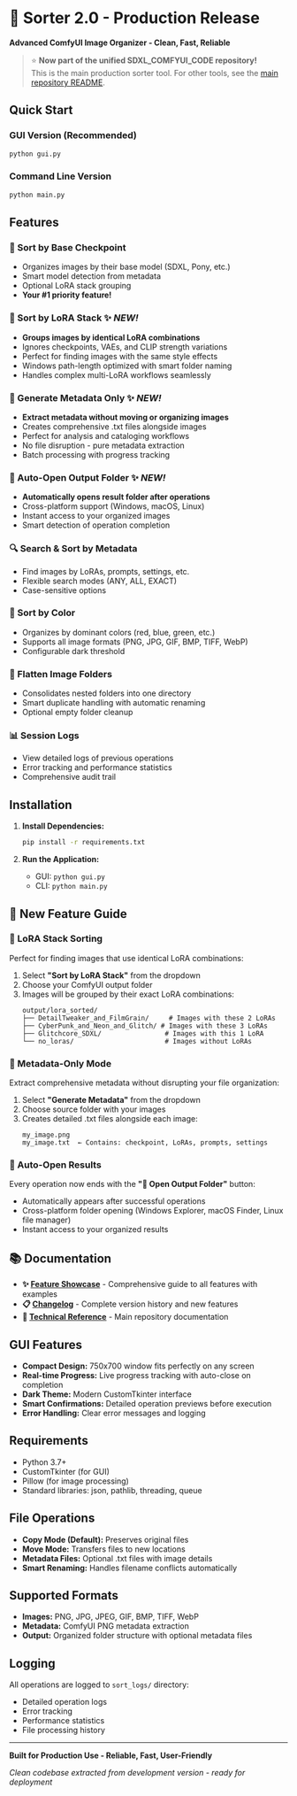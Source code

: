 # 🚀 Sorter 2.0 - Production Release

**Advanced ComfyUI Image Organizer - Clean, Fast, Reliable**

> ⭐ **Now part of the unified SDXL_COMFYUI_CODE repository!**  
> This is the main production sorter tool. For other tools, see the [main repository README](../README.md).

## Quick Start

### GUI Version (Recommended)
```bash
python gui.py
```

### Command Line Version
```bash
python main.py
```

## Features

### 🎯 Sort by Base Checkpoint
- Organizes images by their base model (SDXL, Pony, etc.)
- Smart model detection from metadata
- Optional LoRA stack grouping
- **Your #1 priority feature!**

### 🧬 Sort by LoRA Stack ✨ *NEW!*
- **Groups images by identical LoRA combinations**
- Ignores checkpoints, VAEs, and CLIP strength variations
- Perfect for finding images with the same style effects
- Windows path-length optimized with smart folder naming
- Handles complex multi-LoRA workflows seamlessly

### 📄 Generate Metadata Only ✨ *NEW!*
- **Extract metadata without moving or organizing images**
- Creates comprehensive .txt files alongside images
- Perfect for analysis and cataloging workflows
- No file disruption - pure metadata extraction
- Batch processing with progress tracking

### 📁 Auto-Open Output Folder ✨ *NEW!*
- **Automatically opens result folder after operations**
- Cross-platform support (Windows, macOS, Linux)
- Instant access to your organized images
- Smart detection of operation completion

### 🔍 Search & Sort by Metadata
- Find images by LoRAs, prompts, settings, etc.
- Flexible search modes (ANY, ALL, EXACT)
- Case-sensitive options

### 🌈 Sort by Color
- Organizes by dominant colors (red, blue, green, etc.)
- Supports all image formats (PNG, JPG, GIF, BMP, TIFF, WebP)
- Configurable dark threshold

### 📂 Flatten Image Folders
- Consolidates nested folders into one directory
- Smart duplicate handling with automatic renaming
- Optional empty folder cleanup

### 📊 Session Logs
- View detailed logs of previous operations
- Error tracking and performance statistics
- Comprehensive audit trail

## Installation

1. **Install Dependencies:**
   ```bash
   pip install -r requirements.txt
   ```

2. **Run the Application:**
   - GUI: `python gui.py`
   - CLI: `python main.py`

## 🚀 New Feature Guide

### 🧬 LoRA Stack Sorting
Perfect for finding images that use identical LoRA combinations:

1. Select **"Sort by LoRA Stack"** from the dropdown
2. Choose your ComfyUI output folder
3. Images will be grouped by their exact LoRA combinations:
   ```
   output/lora_sorted/
   ├── DetailTweaker_and_FilmGrain/     # Images with these 2 LoRAs
   ├── CyberPunk_and_Neon_and_Glitch/ # Images with these 3 LoRAs  
   ├── Glitchcore_SDXL/                # Images with this 1 LoRA
   └── no_loras/                       # Images without LoRAs
   ```

### 📄 Metadata-Only Mode
Extract comprehensive metadata without disrupting your file organization:

1. Select **"Generate Metadata"** from the dropdown
2. Choose source folder with your images
3. Creates detailed .txt files alongside each image:
   ```
   my_image.png
   my_image.txt  ← Contains: checkpoint, LoRAs, prompts, settings
   ```

### 📁 Auto-Open Results
Every operation now ends with the **"📁 Open Output Folder"** button:
- Automatically appears after successful operations
- Cross-platform folder opening (Windows Explorer, macOS Finder, Linux file manager)
- Instant access to your organized results

## 📚 Documentation

- **✨ [Feature Showcase](FEATURE_SHOWCASE.md)** - Comprehensive guide to all features with examples
- **📋 [Changelog](CHANGELOG.md)** - Complete version history and new features
- **🔧 [Technical Reference](../README.md)** - Main repository documentation

## GUI Features

- **Compact Design:** 750x700 window fits perfectly on any screen
- **Real-time Progress:** Live progress tracking with auto-close on completion
- **Dark Theme:** Modern CustomTkinter interface
- **Smart Confirmations:** Detailed operation previews before execution
- **Error Handling:** Clear error messages and logging

## Requirements

- Python 3.7+
- CustomTkinter (for GUI)
- Pillow (for image processing)
- Standard libraries: json, pathlib, threading, queue

## File Operations

- **Copy Mode (Default):** Preserves original files
- **Move Mode:** Transfers files to new locations
- **Metadata Files:** Optional .txt files with image details
- **Smart Renaming:** Handles filename conflicts automatically

## Supported Formats

- **Images:** PNG, JPG, JPEG, GIF, BMP, TIFF, WebP
- **Metadata:** ComfyUI PNG metadata extraction
- **Output:** Organized folder structure with optional metadata files

## Logging

All operations are logged to `sort_logs/` directory:
- Detailed operation logs
- Error tracking
- Performance statistics
- File processing history

---

**Built for Production Use - Reliable, Fast, User-Friendly**

*Clean codebase extracted from development version - ready for deployment*
